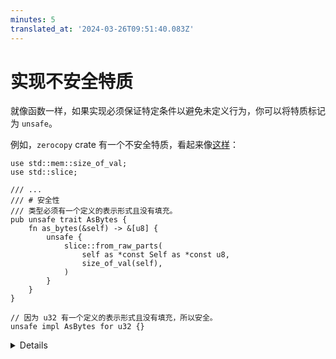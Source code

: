 ```yaml
---
minutes: 5
translated_at: '2024-03-26T09:51:40.083Z'
---
```


# 实现不安全特质

就像函数一样，如果实现必须保证特定条件以避免未定义行为，你可以将特质标记为 `unsafe`。

例如，`zerocopy` crate 有一个不安全特质，看起来像[这样](https://docs.rs/zerocopy/latest/zerocopy/trait.AsBytes.html)：

```rust,editable
use std::mem::size_of_val;
use std::slice;

/// ...
/// # 安全性
/// 类型必须有一个定义的表示形式且没有填充。
pub unsafe trait AsBytes {
    fn as_bytes(&self) -> &[u8] {
        unsafe {
            slice::from_raw_parts(
                self as *const Self as *const u8,
                size_of_val(self),
            )
        }
    }
}

// 因为 u32 有一个定义的表示形式且没有填充，所以安全。
unsafe impl AsBytes for u32 {}
```

<details>

在 Rustdoc 中应该有一个 `# 安全性` 部分，解释安全实现特质的要求。

实际上，`AsBytes` 的安全性部分要长得多，也更复杂。

内置的 `Send` 和 `Sync` 特质是不安全的。

</details>
